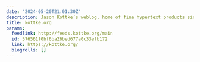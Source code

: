 ```yaml
---
date: "2024-05-20T21:01:30Z"
description: Jason Kottke’s weblog, home of fine hypertext products since 1998
title: kottke.org
params:
  feedlink: http://feeds.kottke.org/main
  id: 576561f0bf6ba26bed677a0c33efb172
  link: https://kottke.org/
  blogrolls: []
---
```

